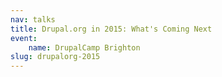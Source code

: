 ```yaml
---
nav: talks
title: Drupal.org in 2015: What's Coming Next
event:
    name: DrupalCamp Brighton
slug: drupalorg-2015
---
```


